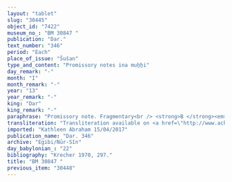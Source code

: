 ```yaml
---
layout: "tablet"
slug: "30445"
object_id: "7422"
museum_no_: "BM 30847 "
publication: "Dar."
text_number: "346"
period: "Each"
place_of_issue: "Šušan"
type_and_content: "Promissory notes ina muẖẖi"
day_remark: "-"
month: "I"
month_remark: "-"
year: "13"
year_remark: "-"
king: "Dar"
king_remark: "-"
paraphrase: "Promissory note. Fragmentary<br /> <strong>B </strong><em>owes</em> <strong>A</strong> 1 1/2 mina of silver with stamp-mark (<em>kaspu &scaron;a ginni</em>). He will pay it without interest (<em>ina qaqqadu</em>) in (month broken). Names of 5 witnesses and the scribe is Marduk-nāṣir-apli/Itti-Marduk-balāṭu//Egibi.<br /> &nbsp;<br /> <strong>A </strong>= Ardia/...//Mu&scaron;ēzib-Marduk; <strong>B </strong>= .../Gūzānu"
transliteration: "Transliteration available on <a href=\"http://www.achemenet.com/en/item/?/textual-sources/texts-by-languages-and-scripts/babylonian/egibi-archive/1659794\" target=\"_blank\">Achemenet</a>"
imported: "Kathleen Abraham 15/04/2017"
publication_name: "Dar. 346"
archive: "Egibi/Nūr-Sîn"
day_babylonian_: "22"
bibliography: "Krecher 1970, 297."
title: "BM 30847 "
previous_item: "30448"
---
```

